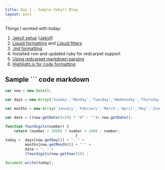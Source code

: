 ```yaml
---
title: Day 1 - Sample Jekyll Blog
layout: post
---
```


Things I worked with today:

1. [Jekyll setup](http://www.andrewmunsell.com/tutorials/jekyll-by-example/index.html) ([Jekyll](http://jekyllrb.com/))
1. [Liquid formatting](https://github.com/Shopify/liquid/wiki/Liquid-for-Designers) and [Liquid filters](http://liquid.rubyforge.org/classes/Liquid/StandardFilters.html#M000012)
1. [.md formatting](https://github.com/adam-p/markdown-here/wiki/Markdown-Cheatsheet) 
1. Installed rvm and updated ruby for redcarpet support
1. [Using redcarpet markdown parsing](https://github.com/vmg/redcarpet)
1. [Highlight.js for code formatting](http://softwaremaniacs.org/soft/highlight/en/)

## Sample ``` code markdown 
```javascript
var now = new Date();

var days = new Array('Sunday','Monday','Tuesday','Wednesday','Thursday','Friday','Saturday');

var months = new Array('January','February','March','April','May','June','July','August','September','October','November','December');

var date = ((now.getDate()<10) ? "0" : "")+ now.getDate();

function fourdigits(number)	{
	return (number < 1000) ? number + 1900 : number;
								}
today =  days[now.getDay()] + ", " +
         months[now.getMonth()] + " " +
         date + ", " +
         (fourdigits(now.getYear())) ;

document.write(today);
```